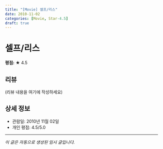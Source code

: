 ```yaml
---
title: "[Movie] 셀프/리스"
date: 2010-11-02
categories: [Movie, Star-4.5]
draft: true
---
```


# 셀프/리스

**평점:** ★ 4.5

## 리뷰

(리뷰 내용을 여기에 작성하세요)

## 상세 정보

- 관람일: 2010년 11월 02일
- 개인 평점: 4.5/5.0

---

*이 글은 자동으로 생성된 임시 글입니다.*
